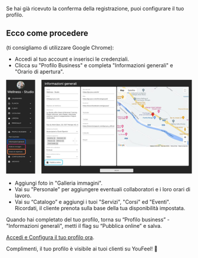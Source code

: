 Se hai già ricevuto la conferma della registrazione, puoi configurare il tuo profilo.

## Ecco come procedere 
(ti consigliamo di utilizzare Google Chrome):

- Accedi al tuo account e inserisci le credenziali.
- Clicca su "Profilo Business" e completa "Informazioni generali" e "Orario di apertura".

![Profilo Business!](./assets/images/profile-business.jpeg "Profilo Business")

- Aggiungi foto in "Galleria immagini".
- Vai su "Personale" per aggiungere eventuali collaboratori e i loro orari di lavoro.
- Vai su “Catalogo” e aggiungi i tuoi "Servizi", "Corsi" ed "Eventi". Ricordati, il cliente prenota sulla base della tua disponibilità impostata.

Quando hai completato del tuo profilo, torna su  “Profilo business” -  "Informazioni generali", metti il flag su “Pubblica online” e salva.

[Accedi e Configura il tuo profilo ora](https://youdeal.guryou.com/login).

Complimenti, il tuo profilo è visibile ai tuoi clienti su YouFeel! :tada: